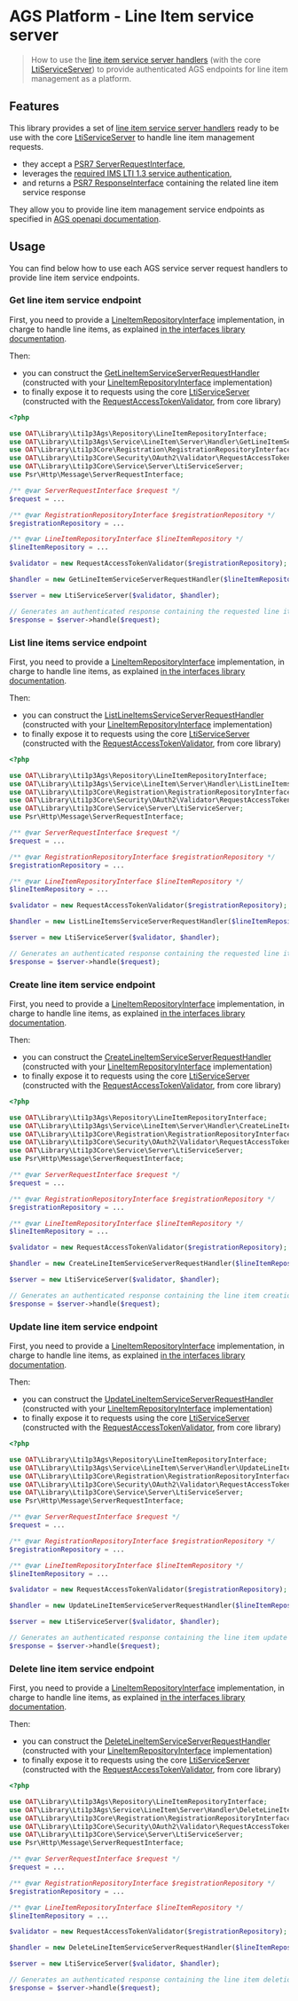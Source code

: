 # AGS Platform - Line Item service server

> How to use the [line item service server handlers](https://github.com/oat-sa/lib-lti1p3-ags/blob/master/src/Service/LineItem/Server/Handler) (with the core [LtiServiceServer](https://github.com/oat-sa/lib-lti1p3-core/blob/master/src/Service/Server/LtiServiceServer.php)) to provide authenticated AGS endpoints for line item management as a platform.

## Features

This library provides a set of [line item service server handlers](https://github.com/oat-sa/lib-lti1p3-ags/blob/master/src/Service/LineItem/Server/Handler) ready to be use with the core [LtiServiceServer](https://github.com/oat-sa/lib-lti1p3-core/blob/master/src/Service/Server/LtiServiceServer.php) to handle line item management requests.

- they accept a [PSR7 ServerRequestInterface](https://www.php-fig.org/psr/psr-7/#321-psrhttpmessageserverrequestinterface),
- leverages the [required IMS LTI 1.3 service authentication](https://www.imsglobal.org/spec/security/v1p0/#securing_web_services),
- and returns a [PSR7 ResponseInterface](https://www.php-fig.org/psr/psr-7/#33-psrhttpmessageresponseinterface) containing the related line item service response

They allow you to provide line item management service endpoints as specified in [AGS openapi documentation](https://www.imsglobal.org/spec/lti-ags/v2p0/openapi/#/default).

## Usage

You can find below how to use each AGS service server request handlers to provide line item service endpoints.

### Get line item service endpoint

First, you need to provide a [LineItemRepositoryInterface](https://github.com/oat-sa/lib-lti1p3-ags/blob/master/src/Repository/LineItemRepositoryInterface.php) implementation, in charge to handle line items, as explained [in the interfaces library documentation](../quickstart/interfaces.md). 


Then:

- you can construct the [GetLineItemServiceServerRequestHandler](https://github.com/oat-sa/lib-lti1p3-ags/blob/master/src/Service/LineItem/Server/Handler/GetLineItemServiceServerRequestHandler.php) (constructed with your [LineItemRepositoryInterface](https://github.com/oat-sa/lib-lti1p3-ags/blob/master/src/Repository/LineItemRepositoryInterface.php) implementation)
- to finally expose it to requests using the core [LtiServiceServer](https://github.com/oat-sa/lib-lti1p3-core/blob/master/src/Service/Server/LtiServiceServer.php) (constructed with the [RequestAccessTokenValidator](https://github.com/oat-sa/lib-lti1p3-core/blob/master/src/Security/OAuth2/Validator/RequestAccessTokenValidator.php), from core library)

```php
<?php

use OAT\Library\Lti1p3Ags\Repository\LineItemRepositoryInterface;
use OAT\Library\Lti1p3Ags\Service\LineItem\Server\Handler\GetLineItemServiceServerRequestHandler;
use OAT\Library\Lti1p3Core\Registration\RegistrationRepositoryInterface;
use OAT\Library\Lti1p3Core\Security\OAuth2\Validator\RequestAccessTokenValidator;
use OAT\Library\Lti1p3Core\Service\Server\LtiServiceServer;
use Psr\Http\Message\ServerRequestInterface;

/** @var ServerRequestInterface $request */
$request = ...

/** @var RegistrationRepositoryInterface $registrationRepository */
$registrationRepository = ...

/** @var LineItemRepositoryInterface $lineItemRepository */
$lineItemRepository = ...

$validator = new RequestAccessTokenValidator($registrationRepository);

$handler = new GetLineItemServiceServerRequestHandler($lineItemRepository);

$server = new LtiServiceServer($validator, $handler);

// Generates an authenticated response containing the requested line item representation
$response = $server->handle($request);
```

### List line items service endpoint

First, you need to provide a [LineItemRepositoryInterface](https://github.com/oat-sa/lib-lti1p3-ags/blob/master/src/Repository/LineItemRepositoryInterface.php) implementation, in charge to handle line items, as explained [in the interfaces library documentation](../quickstart/interfaces.md).


Then:

- you can construct the [ListLineItemsServiceServerRequestHandler](https://github.com/oat-sa/lib-lti1p3-ags/blob/master/src/Service/LineItem/Server/Handler/ListLineItemsServiceServerRequestHandler.php) (constructed with your [LineItemRepositoryInterface](https://github.com/oat-sa/lib-lti1p3-ags/blob/master/src/Repository/LineItemRepositoryInterface.php) implementation)
- to finally expose it to requests using the core [LtiServiceServer](https://github.com/oat-sa/lib-lti1p3-core/blob/master/src/Service/Server/LtiServiceServer.php) (constructed with the [RequestAccessTokenValidator](https://github.com/oat-sa/lib-lti1p3-core/blob/master/src/Security/OAuth2/Validator/RequestAccessTokenValidator.php), from core library)

```php
<?php

use OAT\Library\Lti1p3Ags\Repository\LineItemRepositoryInterface;
use OAT\Library\Lti1p3Ags\Service\LineItem\Server\Handler\ListLineItemsServiceServerRequestHandler;
use OAT\Library\Lti1p3Core\Registration\RegistrationRepositoryInterface;
use OAT\Library\Lti1p3Core\Security\OAuth2\Validator\RequestAccessTokenValidator;
use OAT\Library\Lti1p3Core\Service\Server\LtiServiceServer;
use Psr\Http\Message\ServerRequestInterface;

/** @var ServerRequestInterface $request */
$request = ...

/** @var RegistrationRepositoryInterface $registrationRepository */
$registrationRepository = ...

/** @var LineItemRepositoryInterface $lineItemRepository */
$lineItemRepository = ...

$validator = new RequestAccessTokenValidator($registrationRepository);

$handler = new ListLineItemsServiceServerRequestHandler($lineItemRepository);

$server = new LtiServiceServer($validator, $handler);

// Generates an authenticated response containing the requested line item list representation
$response = $server->handle($request);
```

### Create line item service endpoint

First, you need to provide a [LineItemRepositoryInterface](https://github.com/oat-sa/lib-lti1p3-ags/blob/master/src/Repository/LineItemRepositoryInterface.php) implementation, in charge to handle line items, as explained [in the interfaces library documentation](../quickstart/interfaces.md).

Then:

- you can construct the [CreateLineItemServiceServerRequestHandler](https://github.com/oat-sa/lib-lti1p3-ags/blob/master/src/Service/LineItem/Server/Handler/CreateLineItemServiceServerRequestHandler.php) (constructed with your [LineItemRepositoryInterface](https://github.com/oat-sa/lib-lti1p3-ags/blob/master/src/Repository/LineItemRepositoryInterface.php) implementation)
- to finally expose it to requests using the core [LtiServiceServer](https://github.com/oat-sa/lib-lti1p3-core/blob/master/src/Service/Server/LtiServiceServer.php) (constructed with the [RequestAccessTokenValidator](https://github.com/oat-sa/lib-lti1p3-core/blob/master/src/Security/OAuth2/Validator/RequestAccessTokenValidator.php), from core library)

```php
<?php

use OAT\Library\Lti1p3Ags\Repository\LineItemRepositoryInterface;
use OAT\Library\Lti1p3Ags\Service\LineItem\Server\Handler\CreateLineItemServiceServerRequestHandler;
use OAT\Library\Lti1p3Core\Registration\RegistrationRepositoryInterface;
use OAT\Library\Lti1p3Core\Security\OAuth2\Validator\RequestAccessTokenValidator;
use OAT\Library\Lti1p3Core\Service\Server\LtiServiceServer;
use Psr\Http\Message\ServerRequestInterface;

/** @var ServerRequestInterface $request */
$request = ...

/** @var RegistrationRepositoryInterface $registrationRepository */
$registrationRepository = ...

/** @var LineItemRepositoryInterface $lineItemRepository */
$lineItemRepository = ...

$validator = new RequestAccessTokenValidator($registrationRepository);

$handler = new CreateLineItemServiceServerRequestHandler($lineItemRepository);

$server = new LtiServiceServer($validator, $handler);

// Generates an authenticated response containing the line item creation response
$response = $server->handle($request);
```

### Update line item service endpoint

First, you need to provide a [LineItemRepositoryInterface](https://github.com/oat-sa/lib-lti1p3-ags/blob/master/src/Repository/LineItemRepositoryInterface.php) implementation, in charge to handle line items, as explained [in the interfaces library documentation](../quickstart/interfaces.md).

Then:

- you can construct the [UpdateLineItemServiceServerRequestHandler](https://github.com/oat-sa/lib-lti1p3-ags/blob/master/src/Service/LineItem/Server/Handler/UpdateLineItemServiceServerRequestHandler.php) (constructed with your [LineItemRepositoryInterface](https://github.com/oat-sa/lib-lti1p3-ags/blob/master/src/Repository/LineItemRepositoryInterface.php) implementation)
- to finally expose it to requests using the core [LtiServiceServer](https://github.com/oat-sa/lib-lti1p3-core/blob/master/src/Service/Server/LtiServiceServer.php) (constructed with the [RequestAccessTokenValidator](https://github.com/oat-sa/lib-lti1p3-core/blob/master/src/Security/OAuth2/Validator/RequestAccessTokenValidator.php), from core library)

```php
<?php

use OAT\Library\Lti1p3Ags\Repository\LineItemRepositoryInterface;
use OAT\Library\Lti1p3Ags\Service\LineItem\Server\Handler\UpdateLineItemServiceServerRequestHandler;
use OAT\Library\Lti1p3Core\Registration\RegistrationRepositoryInterface;
use OAT\Library\Lti1p3Core\Security\OAuth2\Validator\RequestAccessTokenValidator;
use OAT\Library\Lti1p3Core\Service\Server\LtiServiceServer;
use Psr\Http\Message\ServerRequestInterface;

/** @var ServerRequestInterface $request */
$request = ...

/** @var RegistrationRepositoryInterface $registrationRepository */
$registrationRepository = ...

/** @var LineItemRepositoryInterface $lineItemRepository */
$lineItemRepository = ...

$validator = new RequestAccessTokenValidator($registrationRepository);

$handler = new UpdateLineItemServiceServerRequestHandler($lineItemRepository);

$server = new LtiServiceServer($validator, $handler);

// Generates an authenticated response containing the line item update response
$response = $server->handle($request);
```

### Delete line item service endpoint

First, you need to provide a [LineItemRepositoryInterface](https://github.com/oat-sa/lib-lti1p3-ags/blob/master/src/Repository/LineItemRepositoryInterface.php) implementation, in charge to handle line items, as explained [in the interfaces library documentation](../quickstart/interfaces.md).

Then:

- you can construct the [DeleteLineItemServiceServerRequestHandler](https://github.com/oat-sa/lib-lti1p3-ags/blob/master/src/Service/LineItem/Server/Handler/DeleteLineItemServiceServerRequestHandler.php) (constructed with your [LineItemRepositoryInterface](https://github.com/oat-sa/lib-lti1p3-ags/blob/master/src/Repository/LineItemRepositoryInterface.php) implementation)
- to finally expose it to requests using the core [LtiServiceServer](https://github.com/oat-sa/lib-lti1p3-core/blob/master/src/Service/Server/LtiServiceServer.php) (constructed with the [RequestAccessTokenValidator](https://github.com/oat-sa/lib-lti1p3-core/blob/master/src/Security/OAuth2/Validator/RequestAccessTokenValidator.php), from core library)

```php
<?php

use OAT\Library\Lti1p3Ags\Repository\LineItemRepositoryInterface;
use OAT\Library\Lti1p3Ags\Service\LineItem\Server\Handler\DeleteLineItemServiceServerRequestHandler;
use OAT\Library\Lti1p3Core\Registration\RegistrationRepositoryInterface;
use OAT\Library\Lti1p3Core\Security\OAuth2\Validator\RequestAccessTokenValidator;
use OAT\Library\Lti1p3Core\Service\Server\LtiServiceServer;
use Psr\Http\Message\ServerRequestInterface;

/** @var ServerRequestInterface $request */
$request = ...

/** @var RegistrationRepositoryInterface $registrationRepository */
$registrationRepository = ...

/** @var LineItemRepositoryInterface $lineItemRepository */
$lineItemRepository = ...

$validator = new RequestAccessTokenValidator($registrationRepository);

$handler = new DeleteLineItemServiceServerRequestHandler($lineItemRepository);

$server = new LtiServiceServer($validator, $handler);

// Generates an authenticated response containing the line item deletion response
$response = $server->handle($request);
```
